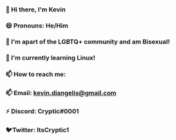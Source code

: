### 👋 Hi there, I'm Kevin 
### 😄 Pronouns: He/Him
### 🌈 I'm apart of the LGBTQ+ community and am Bisexual!
### 🌱 I'm currently learning Linux!
### 📫 How to reach me:
### 📫 Email: kevin.diangelis@gmail.com
### ⚡ Discord: Cryptic#0001
### 🐦Twitter: ItsCryptic1
<!--
**ItsCryptic/ItsCryptic** is a ✨ _special_ ✨ repository because its `README.md` (this file) appears on your GitHub profile.

Here are some ideas to get you started:

- 🔭 I’m currently working on ...
- 🌱 I’m currently learning ...
- 👯 I’m looking to collaborate on ...
- 🤔 I’m looking for help with ...
- 💬 Ask me about ...
- 📫 How to reach me: ...
- 😄 Pronouns: ...
- ⚡ Fun fact: ...
-->
